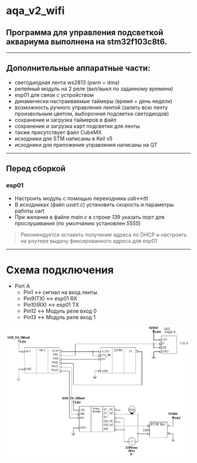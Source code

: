 ﻿# aqa_v2_wifi

## Программа для управления подсветкой аквариума выполнена на stm32f103c8t6.
---
## Дополнительные аппаратные части:
* светодиодная лента ws2813 (pwm + dma)
* релейный модуль на 2 реле (вкл/выкл по заданному времени)
* esp01 для связи с устройством
* динамически настраиваемые таймеры (время + день недели)
* возможность ручного управления лентой (залить всю ленту произвольным цветом, выборочная подсветка светодиодов)
* сохранение и загрузка таймеров в файл
* сохранение и загрузка карт подсветки для ленты
* также присутствует файл CubeMX
* исходники для STM написаны в Keil v5
* исходники для приложения управления написаны на QT

---
## Перед сборкой
### esp01
* Настроить модуль с помощью переходника *usb<->ttl*
* В исходниках (файл *usart.c*) установить скорость и параметры работы uart
* При желании в файле *main.c* в строке *139* указать порт для прослушивания (по умолчанию установлен *5555*)
> Рекомендуется оставить получение адреса по DHCP и настроить на роутере выдачу фиксированного адреса для esp01


---
# Схема подключения
* Port A
  - Pin1       <-> сигнал на вход ленты
  - Pin9(TX)   <-> esp01 RX
  - Pin10(RX)  <-> esp01 TX
  - Pin12      <-> Модуль реле вход 0
  - Pin13      <-> Модуль реле вход 1


![Схема](https://raw.githubusercontent.com/Pichas/aqa_v2_wifi/master/aqa.png)